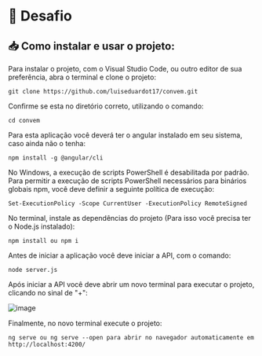 # 🚀 Desafio


## 📥 Como instalar e usar o projeto:

Para instalar o projeto, com o Visual Studio Code, ou outro editor de sua preferência,
abra o terminal e clone o projeto:
```
git clone https://github.com/luiseduardot17/convem.git
```
Confirme se esta no diretório correto, utilizando o comando:
```
cd convem
```
Para esta aplicação você deverá ter o angular instalado em seu sistema, caso ainda não o tenha:
```
npm install -g @angular/cli
```
No Windows, a execução de scripts PowerShell é desabilitada por padrão. Para permitir a execução de scripts PowerShell necessários para binários globais npm, você deve definir a seguinte política de execução:
```
Set-ExecutionPolicy -Scope CurrentUser -ExecutionPolicy RemoteSigned
```
No terminal, instale as dependências do projeto (Para isso você precisa ter o Node.js instalado):
```
npm install ou npm i
```
Antes de iniciar a aplicação você deve iniciar a API, com o comando:
```
node server.js
```
Após iniciar a API você deve abrir um novo terminal para executar o projeto, clicando no sinal de "+":

![image](https://github.com/luiseduardot17/convem/assets/102761201/ed322ede-09a9-4938-aebc-952205ad004d)

Finalmente, no novo terminal execute o projeto:
```
ng serve ou ng serve --open para abrir no navegador automaticamente em http://localhost:4200/
```
